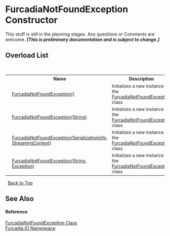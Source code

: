 # FurcadiaNotFoundException Constructor 
This stuff is still in the planning stages. Any questions or Comments are welcome. _**\[This is preliminary documentation and is subject to change.\]**_


## Overload List
&nbsp;<table><tr><th></th><th>Name</th><th>Description</th></tr><tr><td>![Public method](media/pubmethod.gif "Public method")</td><td><a href="M_Furcadia_IO_FurcadiaNotFoundException__ctor">FurcadiaNotFoundException()</a></td><td>
Initializes a new instance of the <a href="T_Furcadia_IO_FurcadiaNotFoundException">FurcadiaNotFoundException</a> class</td></tr><tr><td>![Public method](media/pubmethod.gif "Public method")</td><td><a href="M_Furcadia_IO_FurcadiaNotFoundException__ctor_2">FurcadiaNotFoundException(String)</a></td><td>
Initializes a new instance of the <a href="T_Furcadia_IO_FurcadiaNotFoundException">FurcadiaNotFoundException</a> class</td></tr><tr><td>![Protected method](media/protmethod.gif "Protected method")</td><td><a href="M_Furcadia_IO_FurcadiaNotFoundException__ctor_1">FurcadiaNotFoundException(SerializationInfo, StreamingContext)</a></td><td>
Initializes a new instance of the <a href="T_Furcadia_IO_FurcadiaNotFoundException">FurcadiaNotFoundException</a> class</td></tr><tr><td>![Public method](media/pubmethod.gif "Public method")</td><td><a href="M_Furcadia_IO_FurcadiaNotFoundException__ctor_3">FurcadiaNotFoundException(String, Exception)</a></td><td>
Initializes a new instance of the <a href="T_Furcadia_IO_FurcadiaNotFoundException">FurcadiaNotFoundException</a> class</td></tr></table>&nbsp;
<a href="#furcadianotfoundexception-constructor">Back to Top</a>

## See Also


#### Reference
<a href="T_Furcadia_IO_FurcadiaNotFoundException">FurcadiaNotFoundException Class</a><br /><a href="N_Furcadia_IO">Furcadia.IO Namespace</a><br />